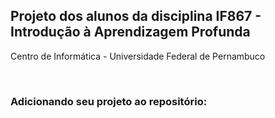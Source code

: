 ## Projeto dos alunos da disciplina IF867 - Introdução à Aprendizagem Profunda
Centro de Informática - Universidade Federal de Pernambuco

<br>

### Adicionando seu projeto ao repositório:
